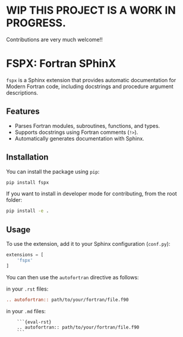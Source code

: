 # **WIP** THIS PROJECT IS A WORK IN PROGRESS.
Contributions are very much welcome!!

# FSPX: Fortran SPhinX

`fspx` is a Sphinx extension that provides automatic documentation for Modern Fortran code, including docstrings and procedure argument descriptions.

## Features

- Parses Fortran modules, subroutines, functions, and types.
- Supports docstrings using Fortran comments (`!>`).
- Automatically generates documentation with Sphinx.

## Installation

You can install the package using `pip`:

```bash
pip install fspx
```

If you want to install in developer mode for contributing, from the root folder:
```bash
pip install -e .
```

## Usage
To use the extension, add it to your Sphinx configuration (`conf.py`):
```python
extensions = [
    'fspx'
]
```

You can then use the `autofortran` directive as follows:

in your `.rst` files:
```rst
.. autofortran:: path/to/your/fortran/file.f90
```

in your `.md` files:
```
    ```{eval-rst}  
    .. autofortran:: path/to/your/fortran/file.f90
    ```
```
